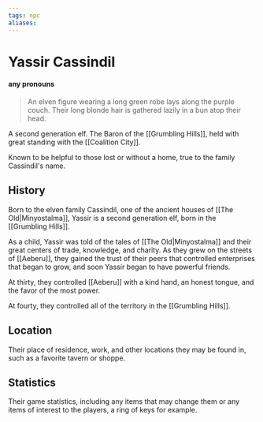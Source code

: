 ```yaml
---
tags: npc
aliases:
---
```

# Yassir Cassindil
#### any pronouns

> An elven figure wearing a long green robe lays along the purple couch. Their long blonde hair is gathered lazily in a bun atop their head. 

A second generation elf. The Baron of the [[Grumbling Hills]], held with great standing with the [[Coalition City]]. 

Known to be helpful to those lost or without a home, true to the family Cassindil's name.

## History
Born to the elven family Cassindil, one of the ancient houses of [[The Old|Minyostalma]], Yassir is a second generation elf, born in the [[Grumbling Hills]].

As a child, Yassir was told of the tales of [[The Old|Minyostalma]] and their great centers of trade, knowledge, and charity. As they grew on the streets of [[Aeberu]], they gained the trust of their peers that controlled enterprises that began to grow, and soon Yassir began to have powerful friends.

At thirty, they controlled [[Aeberu]] with a kind hand, an honest tongue, and the favor of the most power.

At fourty, they controlled all of the territory in the [[Grumbling Hills]].

## Location
Their place of residence, work, and other locations they may be found in, such as a favorite tavern or shoppe.

## Statistics
Their game statistics, including any items that may change them or any items of interest to the players, a ring of keys for example.